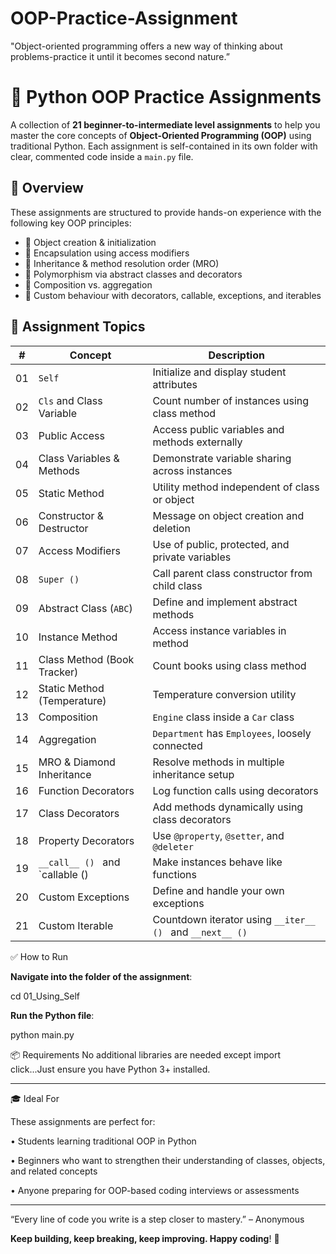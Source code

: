 # OOP-Practice-Assignment
"Object-oriented programming offers a new way of thinking about problems-practice it until it becomes second nature.”

# 🐍 Python OOP Practice Assignments
A collection of **21 beginner-to-intermediate level assignments** to help you master the core concepts of **Object-Oriented Programming (OOP)** using traditional Python. Each assignment is self-contained in its own folder with clear, commented code inside a `main.py` file.

## 📘 Overview
These assignments are structured to provide hands-on experience with the following key OOP principles:
- 🔹 Object creation & initialization  
- 🔹 Encapsulation using access modifiers  
- 🔹 Inheritance & method resolution order (MRO)  
- 🔹 Polymorphism via abstract classes and decorators  
- 🔹 Composition vs. aggregation  
- 🔹 Custom behaviour with decorators, callable, exceptions, and iterables
  
## 🧠 Assignment Topics
| # | Concept                           | Description                                                       |
|----|----------------------------------|-------------------------------------------------------------------|
| 01 | `Self`                           | Initialize and display student attributes                         |
| 02 | `Cls` and Class Variable         | Count number of instances using class method                      |
| 03 | Public Access                    | Access public variables and methods externally                    |
| 04 | Class Variables & Methods        | Demonstrate variable sharing across instances                     |
| 05 | Static Method                    | Utility method independent of class or object                     |
| 06 | Constructor & Destructor         | Message on object creation and deletion                           |
| 07 | Access Modifiers                 | Use of public, protected, and private variables                   |
| 08 | `Super () `                      | Call parent class constructor from child class                    |
| 09 | Abstract Class (`ABC`)           | Define and implement abstract methods                             |
| 10 | Instance Method                  | Access instance variables in method                               |
| 11 | Class Method (Book Tracker)      | Count books using class method                                    |
| 12 | Static Method (Temperature)      | Temperature conversion utility                                    |
| 13 | Composition                      | `Engine` class inside a `Car` class                               |
| 14 | Aggregation                      | `Department` has `Employees`, loosely connected                   |
| 15 | MRO & Diamond Inheritance        | Resolve methods in multiple inheritance setup                     |
| 16 | Function Decorators              | Log function calls using decorators                               |
| 17 | Class Decorators                 | Add methods dynamically using class decorators                    |
| 18 | Property Decorators              | Use `@property`, `@setter`, and `@deleter`                        |
| 19 | `__call__ () ` and `callable ()  | Make instances behave like functions                              |
| 20 | Custom Exceptions                | Define and handle your own exceptions                             |
| 21 | Custom Iterable                  | Countdown iterator using `__iter__ () ` and `__next__ () `        |

✅ How to Run

**Navigate into the folder of the assignment**:

cd 01_Using_Self

**Run the Python file**:

python main.py


📦 Requirements
No additional libraries are needed except import click...Just ensure you have Python 3+ installed.
________________________________________
🎓 Ideal For

These assignments are perfect for:

•	Students learning traditional OOP in Python

•	Beginners who want to strengthen their understanding of classes, objects, and related concepts

•	Anyone preparing for OOP-based coding interviews or assessments
________________________________________
“Every line of code you write is a step closer to mastery.” – Anonymous

**Keep building, keep breaking, keep improving. Happy coding**! 🚀

